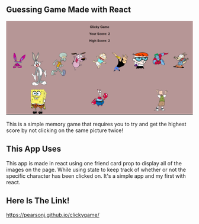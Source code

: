 ## Guessing Game Made with React

![alt text](https://raw.githubusercontent.com/Pearsonj/clickygame/master/Clicky.PNG)

This is a simple memory game that requires you to try and get the highest score by not clicking on the same picture twice!

## This App Uses

This app is made in react using one friend card prop to display all of the images on the page. While using state to keep track of whether or not the specific character has been clicked on. It's a simple app and my first with react.


## Here Is The Link!
https://pearsonj.github.io/clickygame/
